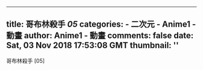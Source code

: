 
---
title: 哥布林殺手 _05_
categories: 
    - 二次元
    - Anime1 - 動畫
author: Anime1 - 動畫
comments: false
date: Sat, 03 Nov 2018 17:53:08 GMT
thumbnail: ''
---

<div>   
哥布林殺手 [05]  
</div>
            